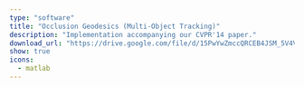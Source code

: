 ```yaml
---
type: "software"
title: "Occlusion Geodesics (Multi-Object Tracking)"
description: "Implementation accompanying our CVPR'14 paper."
download_url: "https://drive.google.com/file/d/15PwYwZmccQRCEB4JSM_5V4V-RZpjAI66/view?usp=sharing"
show: true
icons:
  - matlab
---
```


